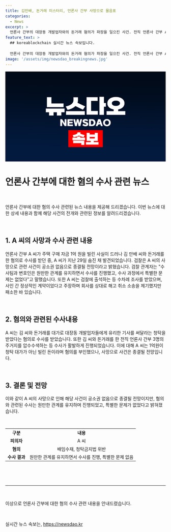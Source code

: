 ```yaml
---
title: 김만배, 돈거래 미스터리, 언론사 간부 사망으로 물음표
categories:
  - News
excerpt: >
  언론사 간부의 대장동 개발업자와의 돈거래 혐의가 파장을 일으킨 사건. 전직 언론사 간부 A씨가 김 씨에게 1억 원을 빌린 사실이 드러나, 청탁 혐의 등으로 수사를 받았으나 A씨는 30일 오후 단양 야산에서 숨진 채 발견되었다. 검찰은 해당 사건 관련해 수사과정에 문제가 없다는 입장이며, A씨의 사망으로 공소권 없음으로 종결될 전망이다. A씨 측은 검찰의 수사과정에 특별한 이의를 제기하지 않겠다는 입장이다.
feature_text: >
  ## koreablockchain 실시간 뉴스 속보입니다.

  언론사 간부의 대장동 개발업자와의 돈거래 혐의가 파장을 일으킨 사건. 전직 언론사 간부 A씨가 김 씨에게 1억 원을 빌린 사실이 드러나, 청탁 혐의 등으로 수사를 받았으나 A씨는 30일 오후 단양 야산에서 숨진 채 발견되었다. 검찰은 해당 사건 관련해 수사과정에 문제가 없다는 입장이며, A씨의 사망으로 공소권 없음으로 종결될 전망이다. A씨 측은 검찰의 수사과정에 특별한 이의를 제기하지 않겠다는 입장이다.
image: '/assets/img/newsdao_breakingnews.jpg'
---
```


<p><img src="/assets/img/newsdao_breakingnews.jpg" alt="koreablockchain 속보" /></p>

<h1 data-ke-size="size26"><b>언론사 간부에 대한 혐의 수사 관련 뉴스</b></h1>

<p data-ke-size="size16">&nbsp;</p>

<p>언론사 간부에 대한 혐의 수사 관련된 뉴스 내용을 제공해 드리겠습니다. 이번 뉴스에 대한 상세 내용과 함께 해당 사건의 전개와 관련된 정보를 알려드리겠습니다.</p>

<p data-ke-size="size16">&nbsp;</p>

<h2 data-ke-size="size26">1. A 씨의 사망과 수사 관련 내용</h2>

<p data-ke-size="size16">언론사 간부 A 씨가 주택 구매 자금 1억 원을 빌린 사실이 드러나 김 만배 씨와 돈거래를 한 혐의로 수사를 받던 중, A 씨가 지난 29일 숨진 채 발견되었습니다. 검찰은 A 씨의 사망으로 관련 사건이 공소권 없음으로 종결될 전망이라고 밝혔습니다. 검찰 관계자는 "수사팀과 변호인은 원만한 관계를 유지하면서 수사를 진행했고, 수사 과정에서 특별한 문제는 없었다"고 말했습니다. 또한 A 씨는 검찰에 출석하는 등 수차례 조사를 받았으며, 사인 간 정상적인 계약이었다고 주장하며 회사를 상대로 해고 취소 소송을 제기했지만 패소한 바 있습니다.</p>

<p data-ke-size="size16">&nbsp;</p>

<h2 data-ke-size="size26">2. 혐의와 관련된 수사내용</h2>

<p data-ke-size="size16">A 씨는 김 씨와 돈거래를 대가로 대장동 개발업자들에게 유리한 기사를 써달라는 청탁을 받았다는 혐의로 수사를 받았습니다. 또한 김 씨와 돈거래를 한 전직 언론사 간부 3명의 주거지를 압수수색하는 등 수사가 활발하게 진행되었습니다. 이에 대해 A 씨는 1억원이 청탁 대가가 아닌 빌린 돈이라며 혐의를 부인했으나, 사망으로 사건은 종결될 전망입니다.</p>

<p data-ke-size="size16">&nbsp;</p>

<h2 data-ke-size="size26">3. 결론 및 전망</h2>

<p data-ke-size="size16">이와 같이 A 씨의 사망으로 인해 해당 사건이 공소권 없음으로 종결될 전망이지만, 혐의와 관련된 수사는 원만한 관계를 유지하며 진행되었고, 특별한 문제가 없었다고 밝혀졌습니다.</p>

<p data-ke-size="size16">&nbsp;</p>

<table>
    <tbody>
        <tr>
            <td style="text-align: center; height: 17px;"><b>구분</b></td>
            <td style="text-align: center; height: 17px;"><b>내용</b></td>
        </tr>
        <tr>
            <td style="text-align: center; height: 17px;"><b>피의자</b></td>
            <td style="text-align: center; height: 17px;">A 씨</td>
        </tr>
        <tr>
            <td style="text-align: center; height: 17px;"><b>혐의</b></td>
            <td style="text-align: center; height: 17px;">배임수재, 청탁금지법 위반</td>
        </tr>
        <tr>
            <td style="text-align: center; height: 17px;"><b>수사 결과</b></td>
            <td style="text-align: center; height: 17px;">원만한 관계를 유지하면서 수사를 진행, 특별한 문제 없음</td>
        </tr>
    </tbody>
</table>

<p data-ke-size="size16">&nbsp;</p>

<p data-ke-size="size16">&nbsp;</p>

<hr>

<p data-ke-size="size16">&nbsp;</p>

<p>이상으로 언론사 간부에 대한 혐의 수사 관련 내용을 안내드렸습니다.</p>

<p data-ke-size="size16">&nbsp;</p>
실시간 뉴스 속보는, <a href="https://newsdao.kr" rel="dofollow">https://newsdao.kr</a>


